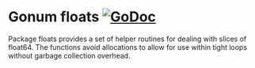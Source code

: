 # Gonum floats [![GoDoc](https://godoc.org/github.com/wailovet/goincv/third/gonum.org/v1/gonum/floats?status.svg)](https://godoc.org/github.com/wailovet/goincv/third/gonum.org/v1/gonum/floats)

Package floats provides a set of helper routines for dealing with slices of float64.
The functions avoid allocations to allow for use within tight loops without garbage collection overhead.
